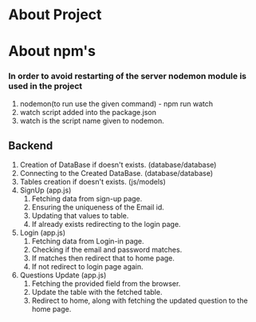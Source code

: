 # About Project

# About npm's

### In order to avoid restarting of the server nodemon module is used in the project

1. nodemon(to run use the given command) - npm run watch
2. watch script added into the package.json
3. watch is the script name given to nodemon.

## Backend

1. Creation of DataBase if doesn't exists. (database/database)
2. Connecting to the Created DataBase. (database/database)
3. Tables creation if doesn't exists. (js/models)
4. SignUp (app.js)
   1. Fetching data from sign-up page.
   2. Ensuring the uniqueness of the Email id.
   3. Updating that values to table.
   4. If already exists redirecting to the login page.
5. Login (app.js)
   1. Fetching data from Login-in page.
   2. Checking if the email and password matches.
   3. If matches then redirect that to home page.
   4. If not redirect to login page again.
6. Questions Update (app.js)
   1. Fetching the provided field from the browser.
   2. Update the table with the fetched table.
   3. Redirect to home, along with fetching the updated question to the home page.
